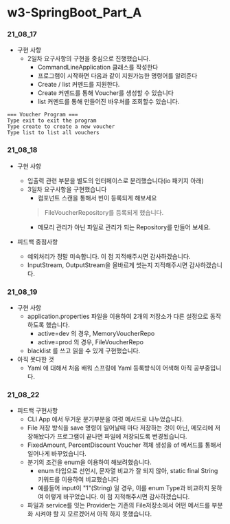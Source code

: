 # w3-SpringBoot_Part_A

### 21_08_17
- 구현 사항
  - 2일차 요구사항의 구현을 중심으로 진행했습니다.
    - CommandLineApplication 클래스를 작성한다
    - 프로그램이 시작하면 다음과 같이 지원가능한 명령어를 알려준다
    - Create / list 커멘드를 지원한다.
    - Create 커멘드를 통해 Voucher를 생성할 수 있습니다
    - list 커멘드를 통해 만들어진 바우처를 조회할수 있습니다.
```
=== Voucher Program ===
Type exit to exit the program
Type create to create a new voucher
Type list to list all vouchers
```

### 21_08_18
- 구현 사항
  - 입출력 관련 부분을 별도의 인터페이스로 분리했습니다(io 패키지 아래)
  - 3일차 요구사항을 구현했습니다
    - 컴포넌트 스캔을 통해서 빈이 등록되게 해보세요
    > FileVoucherRepository를 등록되게 했습니다.
    - 메모리 관리가 아닌 파일로 관리가 되는 Repository를 만들어 보세요.

- 피드백 중점사항
  - 예외처리가 정말 미숙합니다. 이 점 지적해주시면 감사하겠습니다.
  - InputStream, OutputStream을 올바르게 썻는지 지적해주시면 감사하겠습니다.

### 21_08_19
- 구현 사항
  - application.properties 파일을 이용하여 2개의 저장소가 다른 설정으로 동작하도록 했습니다.
    - active=dev 의 경우, MemoryVoucherRepo
    - active=prod 의 경우, FileVoucherRepo
  - blacklist 를 쓰고 읽을 수 있게 구현했습니다.
- 아직 못다한 것
  - Yaml 에 대해서 처음 배워 스프링에 Yaml 등록방식이 어색해 아직 공부중입니다.

### 21_08_22
- 피드백 구현사항
  - CLI App 에서 무거운 분기부분을 여럿 메서드로 나누었습니다.
  - File 저장 방식을 save 명령이 일어날때 마다 저장하는 것이 아닌, 메모리에 저장해놨다가 프로그램이 끝나면 파일에 저장되도록 변경됬습니다.
  - FixedAmount, PercentDiscount Voucher 객체 생성을 of 메서드를 통해서 일어나게 바꾸었습니다.
  - 분기의 조건을 enum을 이용하여 해보려했습니다.
    - enum 타입으로 선언시, 문자열 비교가 잘 되지 않아, static final String 키워드를 이용하여 비교했습니다
    - 예를들어 input이 "1"(String) 일 경우, 이를 enum Type과 비교하지 못하여 이렇게 바꾸었습니다. 이 점 지적해주시면 감사하겠습니다.
  - 파일과 service를 잇는 Provider는 기존의 File저장소에서 어떤 메서드를 부분화 시켜야 할 지 모르겠어서 아직 하지 못했습니다.
